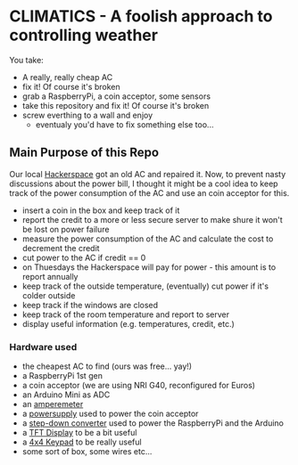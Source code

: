 # CLIMATICS - A foolish approach to controlling weather

You take:
* A really, really cheap AC
* fix it! Of course it's broken
* grab a RaspberryPi, a coin acceptor, some sensors
* take this repository and fix it! Of course it's broken
* screw everthing to a wall and enjoy
  * eventualy you'd have to fix something else too...


## Main Purpose of this Repo

Our local [Hackerspace](https://it-syndikat.org) got an old AC and repaired it. Now, to prevent nasty discussions about the power bill, I thought it might be a cool idea to keep track of the power consumption of the AC and use an coin acceptor for this.

* insert a coin in the box and keep track of it
* report the credit to a more or less secure server to make shure it won't be lost on power failure
* measure the power consumption of the AC and calculate the cost to decrement the credit
* cut power to the AC if credit == 0
* on Thuesdays the Hackerspace will pay for power - this amount is to report annually
* keep track of the outside temperature, (eventually) cut power if it's colder outside
* keep track if the windows are closed
* keep track of the room temperature and report to server
* display useful information (e.g. temperatures, credit, etc.)


### Hardware used

* the cheapest AC to find (ours was free... yay!)
* a RaspberryPi 1st gen
* a coin acceptor (we are using NRI G40, reconfigured for Euros)
* an Arduino Mini as ADC
* an [amperemeter](https://www.aliexpress.com/item/1PCS-Analog-Current-Meter-Module-AC-0-5A-Ammeter-Sensor-Board-for-Arduino-NEW/32813352436.html)
* a [powersupply](https://www.aliexpress.com/item/1PCS-SANMIN-AC220V-to-DC24V-250MA-5W-Power-supply-Isolated-switching-power-supply-module-220V-to/32799017575.html) used to power the coin acceptor
* a [step-down converter](https://www.aliexpress.com/item/3pcs-5W-9V-12V-24V-to-5V-DC-DC-Step-Down-Buck-Converter-Module-replace-TO/32766296476.html) used to power the RaspberryPi and the Arduino
* a [TFT Display](https://www.aliexpress.com/item/3-0-inch-TFT-LCD-Touch-Screen-Module-240-x-400-SPI-RGB-Display-For-Raspberry/32713346673.html) to be a bit useful
* a [4x4 Keypad](https://www.aliexpress.com/item/Free-shipping-10PCS-LOT-4-4-Matrix-Array-Matrix-Keyboard-16-Key-Membrane-Switch-Keypad-for/1879700029.html) to be really useful
* some sort of box, some wires etc...

